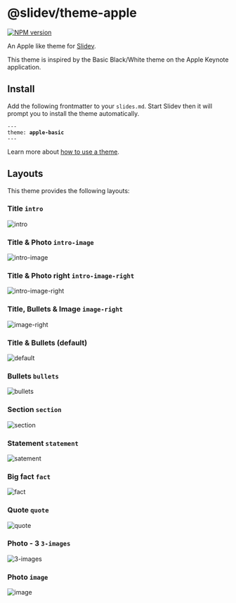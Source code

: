 # @slidev/theme-apple

[![NPM version](https://img.shields.io/npm/v/@slidev/theme-apple-basic?color=3AB9D4&label=)](https://www.npmjs.com/package/@slidev/theme-apple-basic)

An Apple like theme for [Slidev](https://github.com/slidevjs/slidev).

This theme is inspired by the Basic Black/White theme on the Apple Keynote application.


## Install

Add the following frontmatter to your `slides.md`. Start Slidev then it will prompt you to install the theme automatically.

<pre><code>---
theme: <b>apple-basic</b>
---</code></pre>

Learn more about [how to use a theme](https://sli.dev/themes/use).

## Layouts

This theme provides the following layouts:

### Title `intro`
![intro](https://i.imgur.com/gnB4oa8.png)

### Title & Photo `intro-image`
![intro-image](https://i.imgur.com/976e8Hu.png)

### Title & Photo right `intro-image-right`
![intro-image-right](https://i.imgur.com/dE1r2bg.png)

### Title, Bullets & Image `image-right`
![image-right](https://i.imgur.com/llEB75J.png)

### Title & Bullets (default)
![default](https://i.imgur.com/Glu7KWK.png)

### Bullets `bullets`
![bullets](https://i.imgur.com/rvQJMMc.png)

### Section `section` 
![section](https://i.imgur.com/vnL8XOB.png)

### Statement `statement`
![satement](https://i.imgur.com/Em3e8g3.png)

### Big fact `fact`
![fact](https://i.imgur.com/hPL7qOj.png)

### Quote `quote`
![quote](https://i.imgur.com/DMpzz0g.png)

### Photo - 3 `3-images`
![3-images](https://i.imgur.com/Lun6FnS.png)

### Photo `image`
![image](https://i.imgur.com/S9TQ2AZ.png)



